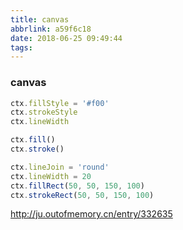 ```yaml
---
title: canvas
abbrlink: a59f6c18
date: 2018-06-25 09:49:44
tags:
---
```


### canvas
```js
ctx.fillStyle = '#f00'
ctx.strokeStyle
ctx.lineWidth

ctx.fill()
ctx.stroke()

ctx.lineJoin = 'round'
ctx.lineWidth = 20
ctx.fillRect(50, 50, 150, 100)
ctx.strokeRect(50, 50, 150, 100)
```

http://ju.outofmemory.cn/entry/332635